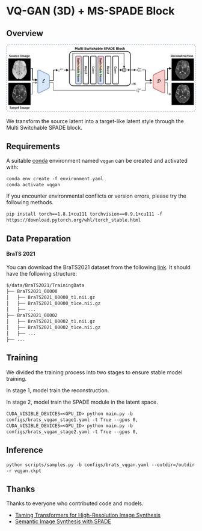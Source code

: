 # VQ-GAN (3D) + MS-SPADE Block

## Overview

![VQGAN](/asset/VQGAN.jpg)

We transform the source latent into a target-like latent style through the Multi Switchable SPADE block.



## Requirements

A suitable [conda](https://conda.io/) environment named `vqgan` can be created and activated with:

```
conda env create -f environment.yaml
conda activate vqgan
```

If you encounter environmental conflicts or version errors, please try the following methods.

```
pip install torch==1.8.1+cu111 torchvision==0.9.1+cu111 -f https://download.pytorch.org/whl/torch_stable.html
```



## Data Preparation

#### BraTS 2021

You can download the BraTS2021 dataset from the following [link](https://www.synapse.org/#!Synapse:syn25829067/wiki/610863 ). It should have the following structure:

```
$/data/BraTS2021/TrainingData
├── BraTS2021_00000
│   ├── BraTS2021_00000_t1.nii.gz
│   ├── BraTS2021_00000_t1ce.nii.gz
│   ├── ...
├── BraTS2021_00002
│   ├── BraTS2021_00002_t1.nii.gz
│   ├── BraTS2021_00002_t1ce.nii.gz
│   ├── ...
├── ...
```



## Training

We divided the training process into two stages to ensure stable model training.

In stage 1, model train the reconstruction.

In stage 2, model train the SPADE module in the latent space.

```
CUDA_VISIBLE_DEVICES=<GPU_ID> python main.py -b configs/brats_vqgan_stage1.yaml -t True --gpus 0,
CUDA_VISIBLE_DEVICES=<GPU_ID> python main.py -b configs/brats_vqgan_stage2.yaml -t True --gpus 0,
```



## Inference

```
python scripts/samples.py -b configs/brats_vqgan.yaml --outdir=/outdir -r vqgan.ckpt
```





## Thanks 
Thanks to everyone who contributed code and models.

- [Taming Transformers for High-Resolution Image Synthesis](https://github.com/CompVis/taming-transformers) 
- [Semantic Image Synthesis with SPADE](https://github.com/NVlabs/SPADE)

